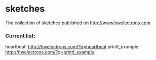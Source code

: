 # sketches
The collection of sketches published on http://www.hwelectrons.com

### Current list:
heartbeat: http://hwelectrons.com/?q=heartbeat
printf_example: http://hwelectrons.com/?q=printf_example
